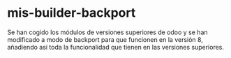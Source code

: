 # mis-builder-backport
Se han cogido los módulos de versiones superiores de odoo y se han modificado a modo de backport para que funcionen en la versión 8, añadiendo así toda la funcionalidad que tienen en las versiones superiores.
